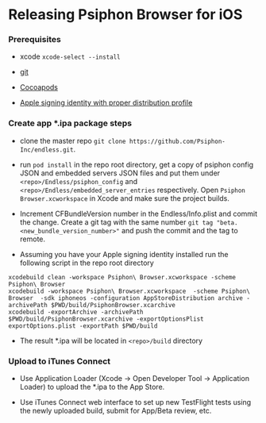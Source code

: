 # Releasing Psiphon Browser for iOS

### Prerequisites

* xcode `xcode-select --install`

* [git](https://git-scm.com/download/mac)

* [Cocoapods](https://cocoapods.org/)

* [Apple signing identity with proper distribution profile](https://developer.apple.com/library/content/documentation/IDEs/Conceptual/AppDistributionGuide/ConfiguringYourApp/ConfiguringYourApp.html#//apple_ref/doc/uid/TP40012582-CH28-SW1)

### Create app *.ipa package steps

* clone the master repo `git clone https://github.com/Psiphon-Inc/endless.git`.

* run `pod install` in the repo root directory, get a copy of psiphon config JSON and embedded servers JSON files and put them under `<repo>/Endless/psiphon_config` and `<repo>/Endless/embedded_server_entries` respectively. Open `Psiphon Browser.xcworkspace` in Xcode and make sure the project builds.

* Increment CFBundleVersion number in the Endless/Info.plist and commit the change. Create a git tag with the same number `git tag "beta.<new_bundle_version_number>"` and push the commit and the tag to remote.

* Assuming you have your Apple signing identity installed run the following script in the repo root directory
```
xcodebuild clean -workspace Psiphon\ Browser.xcworkspace -scheme Psiphon\ Browser
xcodebuild -workspace Psiphon\ Browser.xcworkspace  -scheme Psiphon\ Browser  -sdk iphoneos -configuration AppStoreDistribution archive -archivePath $PWD/build/PsiphonBrowser.xcarchive
xcodebuild -exportArchive -archivePath $PWD/build/PsiphonBrowser.xcarchive -exportOptionsPlist exportOptions.plist -exportPath $PWD/build
```

* The result *.ipa will be located in `<repo>/build` directory


### Upload to iTunes Connect

* Use Application Loader (Xcode -> Open Developer Tool -> Application Loader) to upload the *.ipa to the App Store.

* Use iTunes Connect web interface to set up new TestFlight tests using the newly uploaded build, submit for App/Beta review, etc.
